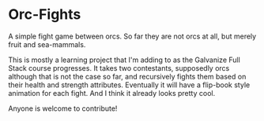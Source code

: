 # Orc-Fights
A simple fight game between orcs. So far they are not orcs at all, but merely fruit and sea-mammals. 

This is mostly a learning project that I'm adding to as the Galvanize Full Stack course progresses.  It takes two contestants, supposedly orcs although that is not the case so far, and recursively fights them based on their health and strength attributes.  Eventually it will have a flip-book style animation for each fight.  And I think it already looks pretty cool.  

Anyone is welcome to contribute!

